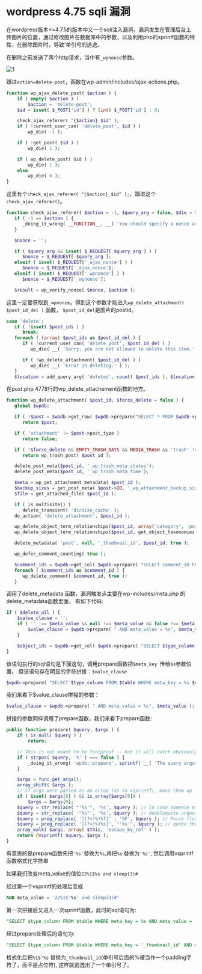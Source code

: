 # wordpress 4.75 sqli 漏洞

在wordpress版本<=4.7.5的版本中又一个sqli注入漏洞，漏洞发生在管理后台上传图片的位置，通过修改图片在数据库中的参数，以及利用php的sprintf函数的特性，在删除图片时，导致'单引号的逃逸。

在删除之前发送了两个http请求，当中有`_wpnonce`参数。

![1](/Users/l1nk3r/Desktop/代码审计考核材料/wordpress/1.png)

跟进`action=delete-post`，函数在wp-admin/includes/ajax-actions.php。

```php
function wp_ajax_delete_post( $action ) {
	if ( empty( $action ) )
		$action = 'delete-post';
	$id = isset( $_POST['id'] ) ? (int) $_POST['id'] : 0;

	check_ajax_referer( "{$action}_$id" );
	if ( !current_user_can( 'delete_post', $id ) )
		wp_die( -1 );

	if ( !get_post( $id ) )
		wp_die( 1 );

	if ( wp_delete_post( $id ) )
		wp_die( 1 );
	else
		wp_die( 0 );
}
```

这里有个`check_ajax_referer( "{$action}_$id" );`，跟进这个`check_ajax_referer()`。

```php
function check_ajax_referer( $action = -1, $query_arg = false, $die = true ) {
   if ( -1 == $action ) {
      _doing_it_wrong( __FUNCTION__, __( 'You should specify a nonce action to be verified by using the first parameter.' ), '4.7' );
   }

   $nonce = '';

   if ( $query_arg && isset( $_REQUEST[ $query_arg ] ) )
      $nonce = $_REQUEST[ $query_arg ];
   elseif ( isset( $_REQUEST['_ajax_nonce'] ) )
      $nonce = $_REQUEST['_ajax_nonce'];
   elseif ( isset( $_REQUEST['_wpnonce'] ) )
      $nonce = $_REQUEST['_wpnonce'];

   $result = wp_verify_nonce( $nonce, $action );
```

这里一定要获取到`_wpnonce`。得到这个参数才能进入`wp_delete_attachment( $post_id_del )` 函数， `$post_id_del`是图片的postid。

```php
case 'delete':
   if ( !isset( $post_ids ) )
      break;
   foreach ( (array) $post_ids as $post_id_del ) {
      if ( !current_user_can( 'delete_post', $post_id_del ) )
         wp_die( __( 'Sorry, you are not allowed to delete this item.' ) );

      if ( !wp_delete_attachment( $post_id_del ) )
         wp_die( __( 'Error in deleting.' ) );
   }
   $location = add_query_arg( 'deleted', count( $post_ids ), $location );
```

在post.php 4778行的wp_delete_attachement函数的地方。

```php
function wp_delete_attachment( $post_id, $force_delete = false ) {
   global $wpdb;

   if ( !$post = $wpdb->get_row( $wpdb->prepare("SELECT * FROM $wpdb->posts WHERE ID = %d", $post_id) ) )
      return $post;

   if ( 'attachment' != $post->post_type )
      return false;

   if ( !$force_delete && EMPTY_TRASH_DAYS && MEDIA_TRASH && 'trash' != $post->post_status )
      return wp_trash_post( $post_id );

   delete_post_meta($post_id, '_wp_trash_meta_status');
   delete_post_meta($post_id, '_wp_trash_meta_time');

   $meta = wp_get_attachment_metadata( $post_id );
   $backup_sizes = get_post_meta( $post->ID, '_wp_attachment_backup_sizes', true );
   $file = get_attached_file( $post_id );

   if ( is_multisite() )
      delete_transient( 'dirsize_cache' );
   do_action( 'delete_attachment', $post_id );

   wp_delete_object_term_relationships($post_id, array('category', 'post_tag'));
   wp_delete_object_term_relationships($post_id, get_object_taxonomies($post->post_type));

   delete_metadata( 'post', null, '_thumbnail_id', $post_id, true );

   wp_defer_comment_counting( true );

   $comment_ids = $wpdb->get_col( $wpdb->prepare( "SELECT comment_ID FROM $wpdb->comments WHERE comment_post_ID = %d", $post_id ));
   foreach ( $comment_ids as $comment_id ) {
      wp_delete_comment( $comment_id, true );
   }
```

 调用了delete_metadata 函数，漏洞触发点主要在wp-includes/meta.php 的 delete_metadata函数里面， 有如下代码:

```php
if ( $delete_all ) {
	$value_clause = '';
	if ( '' !== $meta_value && null !== $meta_value && false !== $meta_value ) {
		$value_clause = $wpdb->prepare( " AND meta_value = %s", $meta_value );
	}

	$object_ids = $wpdb->get_col( $wpdb->prepare( "SELECT $type_column FROM $table WHERE meta_key = %s $value_clause", $meta_key ) );
}
```

该语句执行的sql语句是下面这句，调用prepare函数把`$meta_key `传给`$s`参数位置， 但该语句存在明显的字符拼接：`$value_clause`

```php
$wpdb->prepare( "SELECT $type_column FROM $table WHERE meta_key = %s $value_clause", $meta_key )
```

我们来看下$value_clause拼接的参数：

```php
$value_clause = $wpdb->prepare( " AND meta_value = %s", $meta_value );
```

拼接的参数同样调用了prepare函数，我们来看下prepare函数:

```php
public function prepare( $query, $args ) {
	if ( is_null( $query ) )
		return;

	// This is not meant to be foolproof -- but it will catch obviously incorrect usage.
	if ( strpos( $query, '%' ) === false ) {
		_doing_it_wrong( 'wpdb::prepare', sprintf( __( 'The query argument of %s must have a placeholder.' ), 'wpdb::prepare()' ), '3.9.0' );
	}

	$args = func_get_args();
	array_shift( $args );
	// If args were passed as an array (as in vsprintf), move them up
	if ( isset( $args[0] ) && is_array($args[0]) )
		$args = $args[0];
	$query = str_replace( "'%s'", '%s', $query ); // in case someone mistakenly already singlequoted it
	$query = str_replace( '"%s"', '%s', $query ); // doublequote unquoting
	$query = preg_replace( '|(?<!%)%f|' , '%F', $query ); // Force floats to be locale unaware
	$query = preg_replace( '|(?<!%)%s|', "'%s'", $query ); // quote the strings, avoiding escaped strings like %%s
	array_walk( $args, array( $this, 'escape_by_ref' ) );
	return @vsprintf( $query, $args );
}
```

有意思的是prepare函数先把`'%s'`替换为`%s`,再把`%s` 替换为`'%s'`, 然后调用vsprintf函数格式化字符串

如果我们改变meta_value的值位`22%1$%s and sleep(3)#`

经过第一个vsprintf的处理后变成

```SQL
AND meta_value = '22%1$'%s' and sleep(3)#'
```

第一次拼接后又进入一次sprintf函数，此时的sql语句为:

```SQL
"SELECT $type_column FROM $table WHERE meta_key = %s AND meta_value = '22%1$'%s' and sleep(3)#'", $meta_key
```

经过prepare处理后的语句为:

```SQL
"SELECT $type_column FROM $table WHERE meta_key = '_thumbnail_id' AND meta_value = '22_thumbnail_id' and sleep(3)#'"
```

格式化后把`%1$'%s` 替换为`_thumbnail_id`(单引号后面的%被当作一个padding字符了，而不是占位符), 这样就逃逸出了一个单引号了。